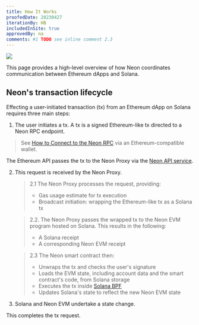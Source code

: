 ```yaml
---
title: How It Works
proofedDate: 20230427
iterationBy: HB
includedInSite: true
approvedBy: na
comments: #1 TODO see inline comment 2.3
---
```


<div className='neon-img-box-300' style={{textAlign: 'center', width: 900, display: 'block', margin: 'auto'}}>

![](img/how_it_works.png)

</div>

This page provides a high-level overview of how Neon coordinates communication between Ethereum dApps and Solana.

## Neon's transaction lifecycle

Effecting a user-initiated transaction (tx) from an Ethereum dApp on Solana requires three main steps:

1. The user initiates a tx. A tx is a signed Ethereum-like tx directed to a Neon RPC endpoint.  

> See [How to Connect to the Neon RPC](/docs/wallet/metamask_setup) via an Ethereum-compatible wallet.

The Ethereum API passes the tx to the Neon Proxy via the [Neon API service](https://docs.neon-labs.org/docs/developing/connect_rpc).

2. This request is received by the Neon Proxy.

   > 2.1 The Neon Proxy processes the request, providing:
   > - Gas usage estimate for tx execution
   > - Broadcast initiation: wrapping the Ethereum-like tx as a Solana tx
   
   > 2.2. The Neon Proxy passes the wrapped tx to the Neon EVM program hosted on Solana. This results in the following:
   > - A Solana receipt
   > - A corresponding Neon EVM receipt
     
   > 2.3 The Neon smart contract then:   
   > - Unwraps the tx and checks the user's signature
   > - Loads the EVM state, including account data and the smart contract's code, from Solana storage
   > - Executes the tx inside [Solana BPF](https://docs.solana.com/developing/runtime-facilities/programs#bpf-loader)
   > - Updates Solana's state to reflect the new Neon EVM state 
   <!-- missing logical link here as tx execution impact on Neon EVM not made clear -->

3. Solana and Neon EVM undertake a state change.

This completes the tx request.
